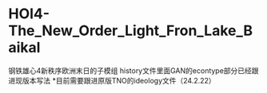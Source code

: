 # HOI4-The_New_Order_Light_Fron_Lake_Baikal
钢铁雄心4新秩序欧洲末日的子模组
history文件里面GAN的econtype部分已经跟进现版本写法
*目前需要跟进原版TNO的ideology文件（24.2.22）

